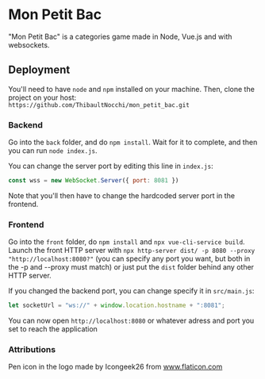 # Mon Petit Bac

"Mon Petit Bac" is a categories game made in Node, Vue.js and with websockets.

## Deployment

You'll need to have `node` and `npm` installed on your machine. Then, clone the project on your host: `https://github.com/ThibaultNocchi/mon_petit_bac.git`

### Backend
Go into the `back` folder, and do `npm install`. Wait for it to complete, and then you can run `node index.js`.

You can change the server port by editing this line in `index.js`:
```javascript
const wss = new WebSocket.Server({ port: 8081 })
```
Note that you'll then have to change the hardcoded server port in the frontend.

### Frontend
Go into the `front` folder, do `npm install` and `npx vue-cli-service build`. Launch the front HTTP server with `npx http-server dist/ -p 8080 --proxy "http://localhost:8080?"` (you can specify any port you want, but both in the -p and --proxy must match) or just put the `dist` folder behind any other HTTP server.

If you changed the backend port, you can change specify it in `src/main.js`:
```javascript
let socketUrl = "ws://" + window.location.hostname + ":8081";
```

You can now open `http://localhost:8080` or whatever adress and port you set to reach the application

### Attributions
Pen icon in the logo made by Icongeek26 from www.flaticon.com
